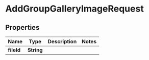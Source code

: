 

# AddGroupGalleryImageRequest


## Properties

Name | Type | Description | Notes
------------ | ------------- | ------------- | -------------
**fileId** | **String** |  | 




